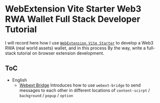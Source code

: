 # WebExtension Vite Starter Web3 RWA Wallet Full Stack Developer Tutorial

I will record here how I use [`WebExtension Vite Starter`](https://github.com/antfu/vitesse-webext) to develop a Web3 RWA (real world assets) wallet, and in this process By the way, write a full-stack tutorial on browser extension development.
## ToC

- English
  - [Webext Bridge](./docs/en/1.webext-bridge.md) Introduces how to use `webext-bridge` to send messages to each other in different locations of `content-scirpt` / `background` / `popup` / `option`